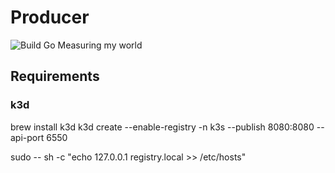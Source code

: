 # Producer
![Build Go](https://github.com/Polygens/Producer/workflows/Build%20Go/badge.svg)
Measuring my world


## Requirements

### k3d

brew install k3d
k3d create --enable-registry -n k3s --publish 8080:8080 --api-port 6550

sudo -- sh -c "echo 127.0.0.1 registry.local >> /etc/hosts"
